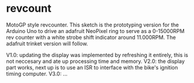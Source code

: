 # revcount
MotoGP style revcounter. This sketch is the prototyping version for the Arduino Uno to drive an adafruit NeoPixel ring to serve as a 0-15000RPM rev counter with a white strobe shift indicator around 11.000RPM. The adafruit trinket version will follow. 

V1.0: updating the display was implemented by refreshing it entirely, this is not neccesary and ate up processing time and memory.
V2.0: the display part works, next up is to use an ISR to interface with the bike's ignition timing computer.
V3.0: ...
